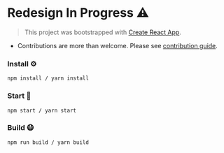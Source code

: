 # Redesign In Progress ⚠️
> This project was bootstrapped with [Create React App](https://github.com/facebook/create-react-app).
- Contributions are more than welcome. Please see [contribution guide](contributing.md).

### Install ⚙️

```
npm install / yarn install
```

### Start 🏃

```
npm start / yarn start
```

### Build 😷

```
npm run build / yarn build
```

